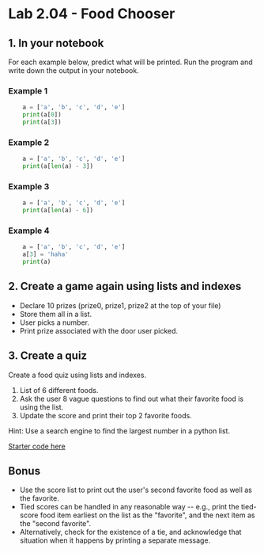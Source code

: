 # Lab 2.04 - Food Chooser

## 1. In your notebook

For each example below, predict what will be printed. Run the program and write down the output in your notebook.

### Example 1

```python
    a = ['a', 'b', 'c', 'd', 'e']
    print(a[0])
    print(a[3])
```

### Example 2

```python
    a = ['a', 'b', 'c', 'd', 'e']
    print(a[len(a) - 3])
```

### Example 3

```python
    a = ['a', 'b', 'c', 'd', 'e']
    print(a[len(a) - 6])
```

### Example 4

```python
    a = ['a', 'b', 'c', 'd', 'e']
    a[3] = 'haha'
    print(a)
```

## 2. Create a game again using lists and indexes

* Declare 10 prizes (prize0, prize1, prize2 at the top of your file)
* Store them all in a list.
* User picks a number.
* Print prize associated with the door user picked.

## 3. Create a quiz

Create a food quiz using lists and indexes.

1. List of 6 different foods.
2. Ask the user 8 vague questions to find out what their favorite food is using the list.
3. Update the score and print their top 2 favorite foods.

Hint: Use a search engine to find the largest number in a python list.

[Starter code here](Starter_food_chooser.py)

## Bonus

* Use the score list to print out the user's second favorite food as well as the favorite.
* Tied scores can be handled in any reasonable way -- e.g., print the tied-score food item earliest on the list as the "favorite", and the next item as the "second favorite".
* Alternatively, check for the existence of a tie, and acknowledge that situation when it happens by printing a separate message.

